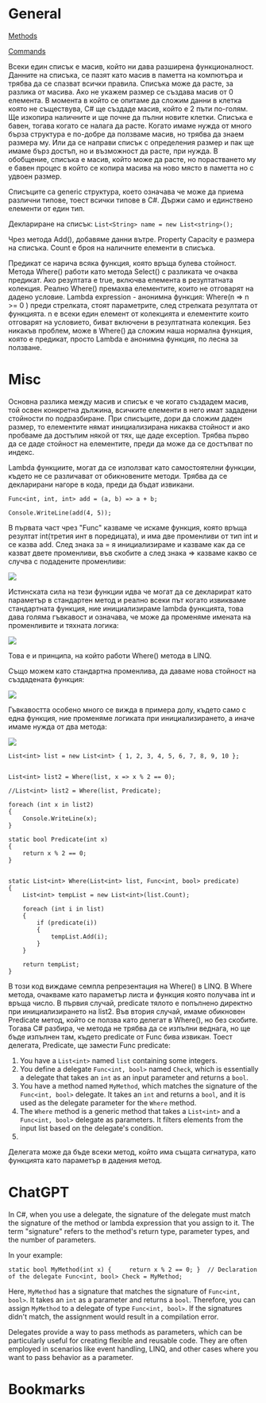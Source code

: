 # General

[Methods](https://github.com/GerardSh/SoftwareUniversity/blob/main/01%20C%23/99%20Resources/01%20Methods.md#List)

[Commands](https://github.com/GerardSh/SoftwareUniversity/blob/main/01%20C%23/99%20Resources/02%20Commands.md#List)

Всеки един списък е масив, който ни дава разширена функционалност.
Данните на списъка, се пазят като масив в паметта на компютъра и трябва да се спазват всички правила. Списъка може да расте, за разлика от масива. 
Ако не укажем размер се създава масив от 0 елемента. В момента в който се опитаме да сложим данни в клетка която не съществува, C# ще създаде масив, който е 2 пъти по-голям. Ще изкопира наличните и ще почне да пълни новите клетки. Списъка е бавен, тогава когато се налага да расте. Когато имаме нужда от много бърза структура е по-добре да ползваме масив, но трябва да знаем размера му. Или да се направи списък с определения размер и пак ще имаме бърз достъп, но и възможност да расте, при нужда. В обобщение, списъка е масив, който може да расте, но порастването му е бавен процес в който се копира масива на ново място в паметта но с удвоен размер.

Списъците са generic структура, което означава че може да приема различни типове, тоест всички типове в C#. Държи само и единствено елементи от един тип.

Деклариране на списък:
`List<String> name = new List<string>();`

Чрез метода Add(), добавяме данни вътре.
Property Capacity е размера на списъка.
Count е броя на наличните елементи в списъка.

Предикат се нарича всяка функция, която връща булева стойност.
Метода Where() работи като метода Select() с разликата че очаква предикат.
Ако резултата е true, включва елемента в резултатната колекция. Реално Where() премахва елементите, които не отговарят на дадено условие.
Lambda expression - анонимна функция:
Where(n => n >= 0 )  преди стрелката, стоят параметрите, след стрелката резултата от функцията. n е всеки един елемент от колекцията и елементите които отговарят на условието, биват включени в резултатната колекция. Без никакъв проблем, може в Where() да сложим наша нормална функция, която е предикат, просто Lambda е анонимна функция, по лесна за ползване.

# Misc
Основна разлика между масив и списък е че когато създадем масив, той освен конкретна дължина, всичките елементи в него имат зададени стойности по подразбиране. При списъците, дори да сложим даден размер, то елементите нямат инициализирана никаква стойност и ако пробваме да достъпим някой от тях, ще даде exception. Трябва първо да се даде стойност на елементите, преди да може да се достъпват по индекс.

Lambda функциите, могат да се използват като самостоятелни функции, където не се различават от обикновените методи. Трябва да се декларирани нагоре в кода, преди да бъдат извикани.
```
Func<int, int, int> add = (a, b) => a + b;

Console.WriteLine(add(4, 5));
```
В първата част чрез "Func" казваме че искаме функция, която връща резултат int(третия инт в поредицата), и има две променливи от тип int и се казва add. След знака за = я инициализираме и казваме как да се казват двете променливи, във скобите а след знака => казваме какво се случва с подадените променливи:

![](https://github.com/GerardSh/SoftwareUniversity/blob/main/99%20Attachments/Pasted%20image%2020240131104402.png)

Истинската сила на тези функции идва че могат да се декларират като параметър в стандартен метод и реално всеки път когато извикваме стандартната функция, ние инициализираме lambda функцията, това дава голяма гъвкавост и означава, че може да променяме имената на променливите и тяхната логика:

![](https://github.com/GerardSh/SoftwareUniversity/blob/main/99%20Attachments/Pasted%20image%2020240131110320.png)

Това е и принципа, на който работи Where() метода в LINQ.

Също можем като стандартна променлива, да даваме нова стойност на създадената функция:

![](https://github.com/GerardSh/SoftwareUniversity/blob/main/99%20Attachments/Pasted%20image%2020240131110637.png)

Гъвкавостта особено много се вижда в примера долу, където само с една функция, ние променяме логиката при инициализирането, а иначе имаме нужда от два метода:

![](https://github.com/GerardSh/SoftwareUniversity/blob/main/99%20Attachments/Pasted%20image%2020240131112648.png)

```
List<int> list = new List<int> { 1, 2, 3, 4, 5, 6, 7, 8, 9, 10 };


List<int> list2 = Where(list, x => x % 2 == 0);

//List<int> list2 = Where(list, Predicate);

foreach (int x in list2)
{
    Console.WriteLine(x);
}

static bool Predicate(int x)
{
    return x % 2 == 0;
}


static List<int> Where(List<int> list, Func<int, bool> predicate)
{
    List<int> tempList = new List<int>(list.Count);

    foreach (int i in list)
    {
        if (predicate(i))
        {
            tempList.Add(i);
        }
    }

    return tempList;
}
```

В този код виждаме семпла репрезентация на Where() в LINQ. В Where метода, очакваме като параметър листа и функция която получава int и връща число. 
В първия случай, predicate тялото е попълнено директно при инициализирането на list2. 
Във втория случай, имаме обикновен Predicate метод, който се ползва като делегат в Where(), но без скобите. Тогава C# разбира, че метода не трябва да се изпълни веднага, но ще бъде изпълнен там, където predicate от Func бива извикан. Тоест делегата, Predicate, ще замести Func predicate:
1. You have a `List<int>` named `list` containing some integers.
2. You define a delegate `Func<int, bool>` named `Check`, which is essentially a delegate that takes an `int` as an input parameter and returns a `bool`.
3. You have a method named `MyMethod`, which matches the signature of the `Func<int, bool>` delegate. It takes an `int` and returns a `bool`, and it is used as the delegate parameter for the `Where` method.
4. The `Where` method is a generic method that takes a `List<int>` and a `Func<int, bool>` delegate as parameters. It filters elements from the input list based on the delegate's condition.
5. 
Делегата може да бъде всеки метод, който има същата сигнатура, като функцията като параметър в дадения метод.

# ChatGPT
In C#, when you use a delegate, the signature of the delegate must match the signature of the method or lambda expression that you assign to it. The term "signature" refers to the method's return type, parameter types, and the number of parameters.

In your example:

`static bool MyMethod(int x) {     return x % 2 == 0; }  // Declaration of the delegate Func<int, bool> Check = MyMethod;`

Here, `MyMethod` has a signature that matches the signature of `Func<int, bool>`. It takes an `int` as a parameter and returns a `bool`. Therefore, you can assign `MyMethod` to a delegate of type `Func<int, bool>`. If the signatures didn't match, the assignment would result in a compilation error.

Delegates provide a way to pass methods as parameters, which can be particularly useful for creating flexible and reusable code. They are often employed in scenarios like event handling, LINQ, and other cases where you want to pass behavior as a parameter.

# Bookmarks 
